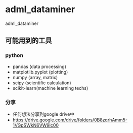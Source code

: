 # adml_dataminer
adml_dataminer

## 可能用到的工具
### python
- pandas (data processing)
- matplotlib.pyplot (plotting)
- numpy (array, matrix)
- scipy (scientific calculation)
- scikit-learn(machine learning techs)

### 分享
- 任何想法分享到google drive中
- https://drive.google.com/drive/folders/0B8zqrhAmm5-1VGpSWkN6VW9lc00


